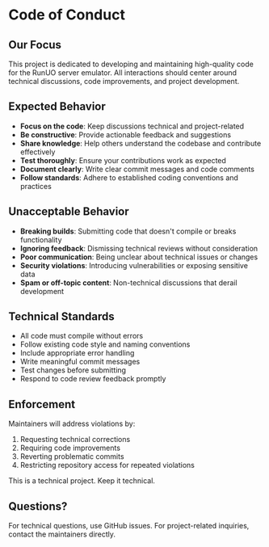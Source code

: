 # Code of Conduct

## Our Focus

This project is dedicated to developing and maintaining high-quality code for the RunUO server emulator. All interactions should center around technical discussions, code improvements, and project development.

## Expected Behavior

- **Focus on the code**: Keep discussions technical and project-related
- **Be constructive**: Provide actionable feedback and suggestions
- **Share knowledge**: Help others understand the codebase and contribute effectively
- **Test thoroughly**: Ensure your contributions work as expected
- **Document clearly**: Write clear commit messages and code comments
- **Follow standards**: Adhere to established coding conventions and practices

## Unacceptable Behavior

- **Breaking builds**: Submitting code that doesn't compile or breaks functionality
- **Ignoring feedback**: Dismissing technical reviews without consideration
- **Poor communication**: Being unclear about technical issues or changes
- **Security violations**: Introducing vulnerabilities or exposing sensitive data
- **Spam or off-topic content**: Non-technical discussions that derail development

## Technical Standards

- All code must compile without errors
- Follow existing code style and naming conventions
- Include appropriate error handling
- Write meaningful commit messages
- Test changes before submitting
- Respond to code review feedback promptly

## Enforcement

Maintainers will address violations by:
1. Requesting technical corrections
2. Requiring code improvements
3. Reverting problematic commits
4. Restricting repository access for repeated violations

This is a technical project. Keep it technical.

## Questions?

For technical questions, use GitHub issues. For project-related inquiries, contact the maintainers directly.